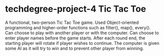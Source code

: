 # techdegree-project-4 Tic Tac Toe
A functional, two-person Tic Tac Toe game. Used Object-oriented programming and higher-order functions such as filter(), map(), every(). 
Can choose to play with another player or with the computer. 
Can choose to enter player names before the game starts.
After each round end, the starting player will rotate if player wishes to continue.
The computer is given some AI as it will try to win and to prevent other player from winning.
